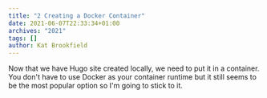 ```yaml
---
title: "2 Creating a Docker Container"
date: 2021-06-07T22:33:34+01:00
archives: "2021"
tags: []
author: Kat Brookfield
---
```


Now that we have Hugo site created locally, we need to put it in a container. You don't have to use Docker as your container runtime but it still seems to be the most popular option so I'm going to stick to it.